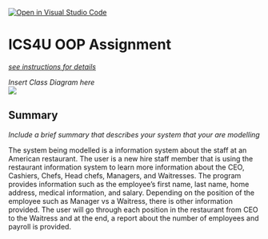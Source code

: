 [![Open in Visual Studio Code](https://classroom.github.com/assets/open-in-vscode-c66648af7eb3fe8bc4f294546bfd86ef473780cde1dea487d3c4ff354943c9ae.svg)](https://classroom.github.com/online_ide?assignment_repo_id=9255521&assignment_repo_type=AssignmentRepo)
# ICS4U OOP Assignment

[*see instructions for details*](Instructions.md)

*Insert Class Diagram here*  
![](https://file%2B.vscode-resource.vscode-cdn.net/Users/jacky/github-classroom/SACHSTech/oop-assignment-JackyW19/OOPDiagram.png?version%3D1671550272038)

## Summary
*Include a brief summary that describes your system that your are modelling*

The system being modelled is a information system about the staff at an American restaurant. The user is a new hire staff member that is using the restaurant information system to learn more information about the CEO, Cashiers, Chefs, Head chefs, Managers, and Waitresses. The program provides information such as the employee’s first name, last name, home address, medical information, and salary. Depending on the position of the employee such as Manager vs a Waitress, there is other information provided. The user will go through each position in the restaurant from CEO to the Waitress and at the end, a report about the number of employees and payroll is provided.


